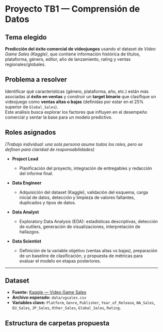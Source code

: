 # Proyecto TB1 — Comprensión de Datos  

## Tema elegido  
**Predicción del éxito comercial de videojuegos** usando el dataset de *Video Game Sales (Kaggle)*, que contiene información histórica de títulos, plataforma, género, editor, año de lanzamiento, rating y ventas regionales/globales.  

## Problema a resolver  
Identificar qué características (género, plataforma, año, etc.) están más asociadas al **éxito en ventas** y construir un **target binario** que clasifique un videojuego como **ventas altas o bajas** (definidas por estar en el 25% superior de `Global_Sales`).  
Este análisis busca explorar los factores que influyen en el desempeño comercial y sentar la base para un modelo predictivo.  

## Roles asignados  
*(Trabajo individual: una sola persona asume todos los roles, pero se definen para claridad de responsabilidades)*  

- **Project Lead**  
  - Planificación del proyecto, integración de entregables y redacción del informe final.  

- **Data Engineer**  
  - Adquisición del dataset (Kaggle), validación del esquema, carga inicial de datos, detección y limpieza de valores faltantes, duplicados y tipos de datos.  

- **Data Analyst**  
  - Exploratory Data Analysis (EDA): estadísticas descriptivas, detección de outliers, generación de visualizaciones, interpretación de hallazgos.  

- **Data Scientist**  
  - Definición de la variable objetivo (ventas altas vs bajas), preparación de un baseline de clasificación, y propuesta de métricas para evaluar el modelo en etapas posteriores.  

---

## Dataset  
- **Fuente:** [Kaggle — Video Game Sales](https://www.kaggle.com/datasets/gregorut/videogamesales)  
- **Archivo esperado:** `data/vgsales.csv`  
- **Variables clave:** `Platform`, `Genre`, `Publisher`, `Year_of_Release`, `NA_Sales`, `EU_Sales`, `JP_Sales`, `Other_Sales`, `Global_Sales`, `Rating`.  

## Estructura de carpetas propuesta  

